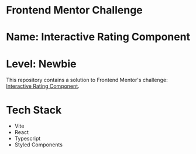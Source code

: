 # Frontend Mentor Challenge

# Name: Interactive Rating Component

# Level: Newbie

This repository contains a solution to Frontend Mentor's challenge: [Interactive Rating Component](https://www.frontendmentor.io/challenges/interactive-rating-component-koxpeBUmI/hub).

# Tech Stack

- Vite
- React
- Typescript
- Styled Components
